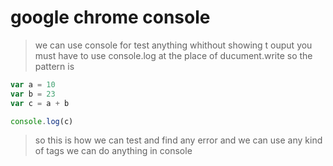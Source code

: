 # google chrome console 
> we can use console for test anything whithout showing t ouput you must have to use console.log at the place of ducument.write so the pattern is 
```javascript 
var a = 10
var b = 23
var c = a + b 

console.log(c)
```
> so this is how we can test and find any error and we can use any kind of tags we can do anything in console
